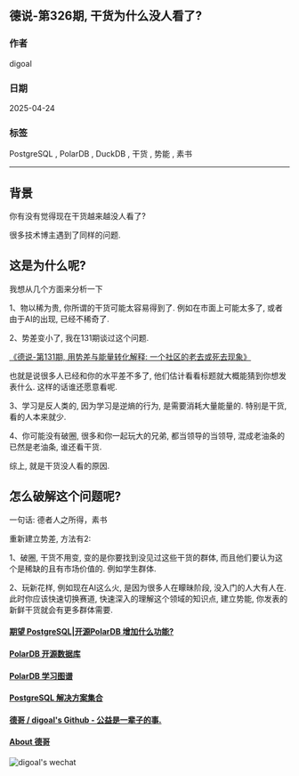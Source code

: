 ## 德说-第326期, 干货为什么没人看了?    
            
### 作者            
digoal            
            
### 日期            
2025-04-24            
            
### 标签            
PostgreSQL , PolarDB , DuckDB , 干货 , 势能 , 素书    
            
----            
            
## 背景    
你有没有觉得现在干货越来越没人看了?  
  
很多技术博主遇到了同样的问题.   
  
## 这是为什么呢?  
  
我想从几个方面来分析一下  
  
1、物以稀为贵, 你所谓的干货可能太容易得到了. 例如在市面上可能太多了, 或者由于AI的出现, 已经不稀奇了.    
  
2、势差变小了, 我在131期谈过这个问题.   
  
[《德说-第131期, 用势差与能量转化解释: 一个社区的老去或死去现象》](../202209/20220903_01.md)    
  
也就是说很多人已经和你的水平差不多了, 他们估计看看标题就大概能猜到你想发表什么. 这样的话谁还愿意看呢.   
  
3、学习是反人类的, 因为学习是逆熵的行为, 是需要消耗大量能量的. 特别是干货, 看的人本来就少.  
  
4、你可能没有破圈, 很多和你一起玩大的兄弟, 都当领导的当领导, 混成老油条的已然是老油条, 谁还看干货.  
  
综上, 就是干货没人看的原因.   
  
## 怎么破解这个问题呢?   
  
一句话: 德者人之所得，素书  
  
重新建立势差, 方法有2:   
  
1、破圈, 干货不用变, 变的是你要找到没见过这些干货的群体, 而且他们要认为这个是稀缺的且有市场价值的. 例如学生群体.  
  
2、玩新花样, 例如现在AI这么火, 是因为很多人在矇昧阶段, 没入门的人大有人在. 此时你应该快速切换赛道, 快速深入的理解这个领域的知识点, 建立势能, 你发表的新鲜干货就会有更多群体需要.    
  
  
  
  
  
#### [期望 PostgreSQL|开源PolarDB 增加什么功能?](https://github.com/digoal/blog/issues/76 "269ac3d1c492e938c0191101c7238216")
  
  
#### [PolarDB 开源数据库](https://openpolardb.com/home "57258f76c37864c6e6d23383d05714ea")
  
  
#### [PolarDB 学习图谱](https://www.aliyun.com/database/openpolardb/activity "8642f60e04ed0c814bf9cb9677976bd4")
  
  
#### [PostgreSQL 解决方案集合](../201706/20170601_02.md "40cff096e9ed7122c512b35d8561d9c8")
  
  
#### [德哥 / digoal's Github - 公益是一辈子的事.](https://github.com/digoal/blog/blob/master/README.md "22709685feb7cab07d30f30387f0a9ae")
  
  
#### [About 德哥](https://github.com/digoal/blog/blob/master/me/readme.md "a37735981e7704886ffd590565582dd0")
  
  
![digoal's wechat](../pic/digoal_weixin.jpg "f7ad92eeba24523fd47a6e1a0e691b59")
  

